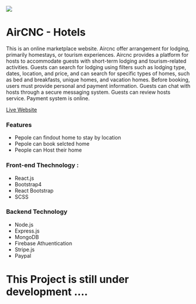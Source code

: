 ![](https://imgur.com/wDJmfYr.png)
# AirCNC - Hotels
This is an online marketplace website. Aircnc offer arrangement for lodging, primarily homestays, or tourism experiences. Aircnc provides a platform for hosts to accommodate guests with short-term lodging and tourism-related activities. Guests can search for lodging using filters such as lodging type, dates, location, and price, and can search for specific types of homes, such as bed and breakfasts, unique homes, and vacation homes. Before booking, users must provide personal and payment information. Guests can chat with hosts through a secure messaging system. Guests can review hosts service. Payment system is online.


[Live Website](https://aircnc-hotel.web.app/) 

### Features
* Pepole can findout home to stay by location
* Pepole can book selcted home
* People can Host their home

### Front-end Thechnology : 
* React.js
* Bootstrap4
* React Bootstrap
* SCSS

### Backend Technology
* Node.js
* Express.js
* MongoDB
* Firebase Athuentication 
* Stripe.js
* Paypal

# This Project is still under development ....
